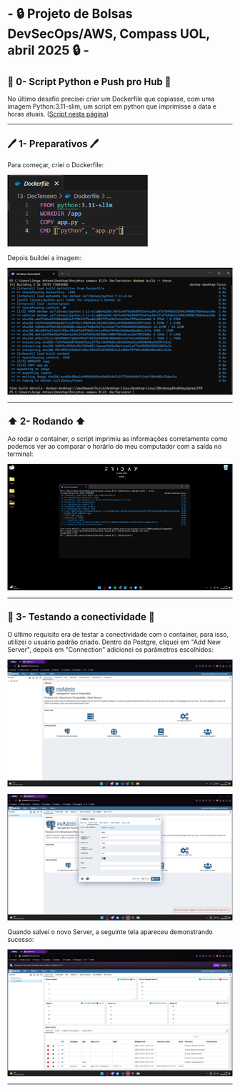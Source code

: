 # - 🔒 Projeto de Bolsas DevSecOps/AWS,  Compass UOL, abril 2025 🔒 -

## 🐍 0- Script Python e Push pro Hub 🐍
No último desafio precisei criar um Dockerfile que copiasse, com uma imagem Python:3.11-slim, um script em python que imprimisse a data e horas atuais. ([Script nesta página](https://github.com/JorgeAntero/Compass-Uol-Desafio-2-Docker/blob/main/Desafios/Arquivos%20utilizados/Desafio%2013/app.py))

---
## 🖊️ 1- Preparativos 🖊️
Para começar, criei o Dockerfile:  

![Primeiro print](/Desafios/Prints/13.1.png)  

Depois buildei a imagem:  

![Segundo print](/Desafios/Prints/13.2.png) 

---
## ⬆️ 2- Rodando ⬆️
Ao rodar o container, o script imprimiu as informações corretamente como podemos ver ao comparar o horário do meu computador com a saída no terminal:  

![Terceiro print](/Desafios/Prints/13.3.png)

---
## 🛜 3- Testando a conectividade 🛜
O último requisito era de testar a conectividade com o container, para isso, utilizei o usuário padrão criado. Dentro do Postgre, cliquei em "Add New Server", depois em "Connection" adicionei os parâmetros escolhidos:  

![Quarto print](/Desafios/Prints/8.4.png)  

![Quinto print](/Desafios/Prints/8.5.png)  

Quando salvei o novo Server, a seguinte tela apareceu demonstrando sucesso:  

![Sexto print](/Desafios/Prints/8.6.png)  

---
